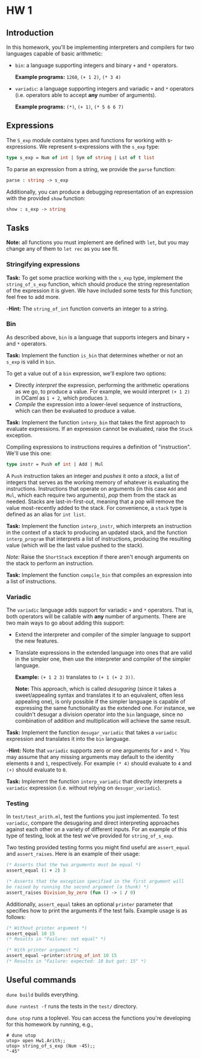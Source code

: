 # HW 1

## Introduction

In this homework, you'll be implementing interpreters and compilers for two
languages capable of basic arithmetic:

-   `bin`: a language supporting integers and binary `+` and `*` operators.

    **Example programs:** `1260`, `(+ 1 2)`, `(* 3 4)`

-   `variadic`: a language supporting integers and variadic `+` and `*`
    operators (i.e. operators able to accept **any** number of arguments).

    **Example programs:** `(*)`, `(+ 1)`, `(* 5 6 6 7)`

## Expressions

The `S_exp` module contains types and functions for working with s-expressions.
We represent s-expressions with the `s_exp` type:

```ocaml
type s_exp = Num of int | Sym of string | Lst of t list
```

To parse an expression from a string, we provide the `parse` function:

```ocaml
parse : string -> s_exp
```

Additionally, you can produce a debugging representation of an expression with
the provided `show` function:

```ocaml
show : s_exp -> string
```

## Tasks

**Note:** all functions you must implement are defined with `let`, but you may
change any of them to `let rec` as you see fit.

### Stringifying expressions

**Task:** To get some practice working with the `s_exp` type, implement the
`string_of_s_exp` function, which should produce the string representation of
the expression it is given. We have included some tests for this function; feel
free to add more.

-**Hint:** The `string_of_int` function converts an integer to a string.

### Bin

As described above, `bin` is a language that supports integers and binary `+`
and `*` operators.

**Task:** Implement the function `is_bin` that determines whether or not an
`s_exp` is valid in `bin`.

To get a value out of a `bin` expression, we'll explore two options:

-   Directly _interpret_ the expression, performing the arithmetic operations as
    we go, to produce a value. For example, we would interpret `(+ 1 2)` in
    OCaml as `1 + 2`, which produces `3`.
-   _Compile_ the expression into a lower-level sequence of instructions, which
    can then be evaluated to produce a value.

**Task:** Implement the function `interp_bin` that takes the first approach to
evaluate expressions. If an expression cannot be evaluated, raise the `Stuck`
exception.

Compiling expressions to instructions requires a definition of "instruction".
We'll use this one:

```ocaml
type instr = Push of int | Add | Mul
```

A `Push` instruction takes an integer and _pushes_ it onto a _stack_, a list of
integers that serves as the working memory of whatever is evaluating the
instructions. Instructions that operate on arguments (in this case `Add` and
`Mul`, which each require two arguments), _pop_ them from the stack as needed.
Stacks are last-in-first-out, meaning that a pop will remove the value
most-recently added to the stack. For convenience, a `stack` type is defined as
an alias for `int list`.

**Task:** Implement the function `interp_instr`, which interprets an instruction
in the context of a stack to producing an updated stack, and the function
`interp_program` that interprets a list of instructions, producing the resulting
value (which will be the last value pushed to the stack).

_Note:_ Raise the `ShortStack` exception if there aren't enough arguments on the
stack to perform an instruction.

**Task:** Implement the function `compile_bin` that compiles an expression into
a list of instructions.

### Variadic

The `variadic` language adds support for variadic `+` and `*` operators. That
is, both operators will be callable with **any** number of arguments. There are
two main ways to go about adding this support:

-   Extend the interpreter and compiler of the simpler language to support the
    new features.
-   Translate expressions in the extended language into ones that are valid in
    the simpler one, then use the interpreter and compiler of the simpler
    language.

    **Example:** `(+ 1 2 3)` translates to `(+ 1 (+ 2 3))`.

    **Note:** This approach, which is called _desugaring_ (since it takes a
    sweet/appealing syntax and translates it to an equivalent, often less
    appealing one), is only possible if the simpler language is capable of
    expressing the same functionality as the extended one. For instance, we
    couldn't desugar a division operator into the `bin` language, since no
    combination of addition and multiplication will achieve the same result.

**Task:** Implement the function `desugar_variadic` that takes a `variadic`
expression and translates it into the `bin` language.

-**Hint:** Note that `variadic` supports zero or one arguments for `+` and `*`.
You may assume that any missing arguments may default to the identity elements
`0` and `1`, respectively. For example `(* 4)` should evaluate to `4` and `(+)`
should evaluate to `0`.

**Task:** Implement the function `interp_variadic` that directly interprets a
`variadic` expression (i.e. without relying on `desugar_variadic`).

### Testing

In `test/test_arith.ml`, test the funtions you just implemented. To test
`variadic`, compare the desugaring and direct interpreting approaches against
each other on a variety of different inputs. For an example of this type of
testing, look at the test we've provided for `string_of_s_exp`.

Two testing provided testing forms you might find useful are `assert_equal` and
`assert_raises`. Here is an example of their usage:

```ocaml
(* Asserts that the two arguments must be equal *)
assert_equal (1 + 2) 3

(* Asserts that the exception specified in the first argument will
be raised by running the second argument (a thunk) *)
assert_raises Division_by_zero (fun () -> 1 / 0)
```

Additionally, `assert_equal` takes an optional `printer` parameter that
specifies how to print the arguments if the test fails. Example usage is as
follows:

```ocaml
(* Without printer argument *)
assert_equal 10 15
(* Results in "Failure: not equal" *)

(* With printer argument *)
assert_equal ~printer:string_of_int 10 15
(* Results in "Failure: expected: 10 but got: 15" *)
```

## Useful commands

`dune build` builds everything.

`dune runtest -f` runs the tests in the `test/` directory.

`dune utop` runs a toplevel. You can access the functions you're developing for
this homework by running, e.g.,

```shell
# dune utop
utop> open Hw1.Arith;;
utop> string_of_s_exp (Num -45);;
"-45"
```
